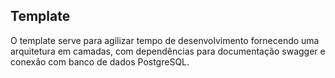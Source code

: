 ## Template

O template serve para agilizar tempo de desenvolvimento fornecendo uma arquitetura em camadas, com dependências para documentação swagger e conexão com banco de dados PostgreSQL.